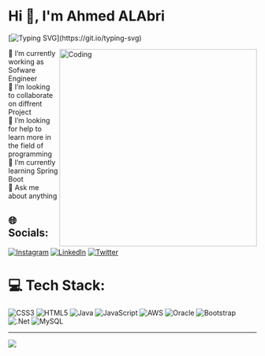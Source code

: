 # Hi 👋, I'm Ahmed ALAbri
[![Typing SVG](https://readme-typing-svg.herokuapp.com?size=30&color=F7962D&width=500&lines=Welcome+to+Ahmed's+profile!;Full+Stack+Developer;Software+Engineering;Always+learning+new+thing!;Nice+to+meet+you+...)](https://git.io/typing-svg)

<img align="right" alt="Coding" width="400px" src = "https://c.tenor.com/NOYF3f82b_gAAAAC/programmer.gif">
🔭 I’m currently working as Sofware Engineer <br>👯 I’m looking to collaborate on diffrent Project<br>🤝 I’m looking for help to learn more in the field of programming <br>🌱 I’m currently learning Spring Boot <br>💬 Ask me about anything <br>


## 🌐 Socials:
[![Instagram](https://img.shields.io/badge/Instagram-%23E4405F.svg?logo=Instagram&logoColor=white)](https://instagram.com/https://www.instagram.com/ahmedcoded42/) [![LinkedIn](https://img.shields.io/badge/LinkedIn-%230077B5.svg?logo=linkedin&logoColor=white)](https://linkedin.com/in/https://www.linkedin.com/in/ahmed-al-abri-582b89278/?original_referer=https%3A%2F%2Fgithub.com%2F) [![Twitter](https://img.shields.io/badge/Twitter-%231DA1F2.svg?logo=Twitter&logoColor=white)](https://twitter.com/https://twitter.com/ahmedcoded4) 

# 💻 Tech Stack:
![CSS3](https://img.shields.io/badge/css3-%231572B6.svg?style=plastic&logo=css3&logoColor=white) ![HTML5](https://img.shields.io/badge/html5-%23E34F26.svg?style=plastic&logo=html5&logoColor=white) ![Java](https://img.shields.io/badge/java-%23ED8B00.svg?style=plastic&logo=java&logoColor=white) ![JavaScript](https://img.shields.io/badge/javascript-%23323330.svg?style=plastic&logo=javascript&logoColor=%23F7DF1E) ![AWS](https://img.shields.io/badge/AWS-%23FF9900.svg?style=plastic&logo=amazon-aws&logoColor=white) ![Oracle](https://img.shields.io/badge/Oracle-F80000?style=plastic&logo=oracle&logoColor=white) ![Bootstrap](https://img.shields.io/badge/bootstrap-%23563D7C.svg?style=plastic&logo=bootstrap&logoColor=white) ![.Net](https://img.shields.io/badge/.NET-5C2D91?style=plastic&logo=.net&logoColor=white) ![MySQL](https://img.shields.io/badge/mysql-%2300f.svg?style=plastic&logo=mysql&logoColor=white)


---
[![](https://visitcount.itsvg.in/api?id=ahmedtechm&icon=1&color=1)](https://visitcount.itsvg.in)

<!-- Proudly created with GPRM ( https://gprm.itsvg.in ) -->
